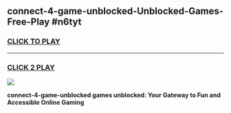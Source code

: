 
## connect-4-game-unblocked-Unblocked-Games-Free-Play #n6tyt
<h3>
<a href="https://us.freeplayer.one?title=connect-4-game-unblocked&ref=9M">CLICK TO PLAY</a></h3>
<hr>

<h3>
<a href="https://us.freeplayer.one?title=connect-4-game-unblocked&ref=9M">CLICK 2 PLAY</a>
  
</h3>

<a href="https://us.freeplayer.one?title=connect-4-game-unblocked&ref=9M"><img src="https://clearcache.store/games.png"></a>


**connect-4-game-unblocked games unblocked: Your Gateway to Fun and Accessible Online Gaming**
